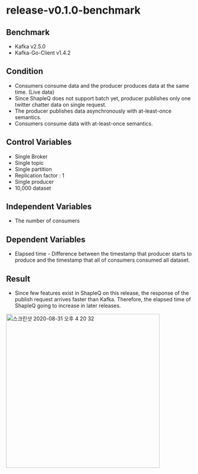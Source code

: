 # release-v0.1.0-benchmark
## Benchmark
* Kafka v2.5.0
* Kafka-Go-Client v1.4.2

## Condition
* Consumers consume data and the producer produces data at the same time. (Live data)
* Since ShapleQ does not support batch yet, producer publishes only one twitter chatter data on single request.
* The producer publishes data asynchronously with at-least-once semantics.
* Consumers consume data with at-least-once semantics.


## Control Variables
* Single Broker
* Single topic
* Single partition
* Replication factor : 1
* Single producer
* 10,000 dataset
## Independent Variables
* The number of consumers

## Dependent Variables
* Elapsed time - Difference between the timestamp that producer starts to produce and the timestamp that all of consumers consumed all dataset.

## Result
* Since few features exist in ShapleQ on this release, the response of the publish request arrives faster than Kafka. Therefore, the elapsed time of ShapleQ going to increase in later releases.

<img width="415" alt="스크린샷 2020-08-31 오후 4 20 32" src="https://user-images.githubusercontent.com/44288167/91693416-f6256b00-eba5-11ea-8e6a-f63f7bd4b736.png">

